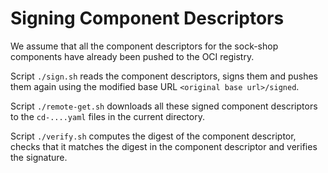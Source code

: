 # Signing Component Descriptors

We assume that all the component descriptors for the sock-shop components have already been pushed to the OCI
registry.

Script `./sign.sh` reads the component descriptors, signs them and pushes them again using the modified base URL
`<original base url>/signed`.

Script `./remote-get.sh` downloads all these signed component descriptors to the `cd-....yaml` files in the current
directory.

Script `./verify.sh` computes the digest of the component descriptor, checks that it matches the digest in the 
component descriptor and verifies the signature. 
